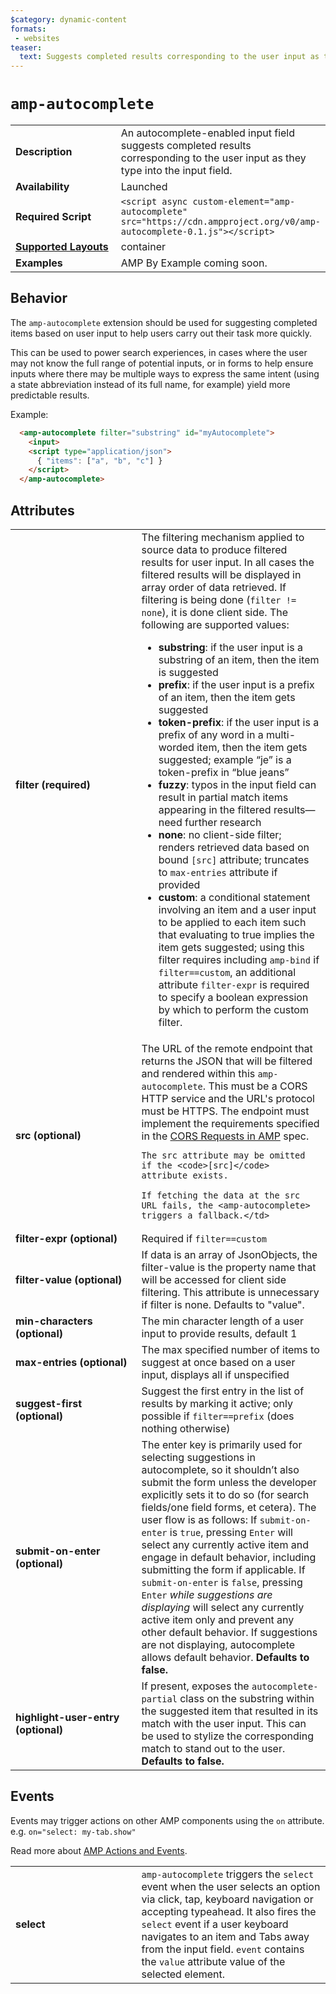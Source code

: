 ```yaml
---
$category: dynamic-content
formats:
 - websites
teaser:
  text: Suggests completed results corresponding to the user input as they type into the input field.
---
```

<!--
Copyright 2019 The AMP HTML Authors. All Rights Reserved.

Licensed under the Apache License, Version 2.0 (the "License");
you may not use this file except in compliance with the License.
You may obtain a copy of the License at

      http://www.apache.org/licenses/LICENSE-2.0

Unless required by applicable law or agreed to in writing, software
distributed under the License is distributed on an "AS-IS" BASIS,
WITHOUT WARRANTIES OR CONDITIONS OF ANY KIND, either express or implied.
See the License for the specific language governing permissions and
limitations under the License.
-->

# `amp-autocomplete`

<table>
  <tr>
    <td width="40%"><strong>Description</strong></td>
    <td>An autocomplete-enabled input field suggests completed results corresponding to the user input as they type into the input field.</td>
  </tr>
  <tr>
    <td width="40%"><strong>Availability</strong></td>
     <td>Launched</td>
  </tr>
  <tr>
    <td width="40%"><strong>Required Script</strong></td>
    <td><code>&lt;script async custom-element="amp-autocomplete" src="https://cdn.ampproject.org/v0/amp-autocomplete-0.1.js">&lt;/script></code></td>
  </tr>
  <tr>
    <td class="col-fourty"><strong><a href="https://www.ampproject.org/docs/guides/responsive/control_layout.html">Supported Layouts</a></strong></td>
    <td>container</td>
  </tr>
  <tr>
    <td width="40%"><strong>Examples</strong></td>
    <td>AMP By Example coming soon.</td>
  </tr>
</table>

## Behavior

The `amp-autocomplete` extension should be used for suggesting completed items based on user input to help users carry out their task more quickly.

This can be used to power search experiences, in cases where the user may not know the full range of potential inputs, or in forms to help ensure inputs where there may be multiple ways to express the same intent (using a state abbreviation instead of its full name, for example) yield more predictable results.

Example:
```html
  <amp-autocomplete filter="substring" id="myAutocomplete">
    <input>
    <script type="application/json">
      { "items": ["a", "b", "c"] }
    </script>
  </amp-autocomplete>
```

## Attributes

<table>
  <tr>
    <td width="40%"><strong>filter (required)</strong></td>
    <td>The filtering mechanism applied to source data to produce filtered results for user input. In all cases the filtered results will be displayed in array order of data retrieved. If filtering is being done (<code>filter != none</code>), it is done client side. The following are supported values:
    <ul>
      <li><strong>substring</strong>: if the user input is a substring of an item, then the item is suggested</li>
      <li><strong>prefix</strong>: if the user input is a prefix of an item, then the item gets suggested</li>
      <li><strong>token-prefix</strong>: if the user input is a prefix of any word in a multi-worded item, then the item gets suggested; example “je” is a token-prefix in “blue jeans”</li>
      <li><strong>fuzzy</strong>: typos in the input field can result in partial match items appearing in the filtered results—need further research</li>
      <li><strong>none</strong>: no client-side filter; renders retrieved data based on bound <code>[src]</code> attribute; truncates to <code>max-entries</code> attribute if provided</li>
      <li><strong>custom</strong>: a conditional statement involving an item and a user input to be applied to each item such that evaluating to true implies the item gets suggested; using this filter requires including <code>amp-bind</code> if <code>filter==custom</code>, an additional attribute <code>filter-expr</code> is required to specify a boolean expression by which to perform the custom filter.</li>
    </td>
  </tr>
  <tr>
    <td width="40%"><strong>src (optional)</strong></td>
    <td>The URL of the remote endpoint that returns the JSON that will be filtered and rendered within this <code>amp-autocomplete</code>. This must be a CORS HTTP service and the URL's protocol must be HTTPS. The endpoint must implement the requirements specified in the <a href="https://amp.dev/documentation/guides-and-tutorials/learn/amp-caches-and-cors/amp-cors-requests?referrer=ampproject.org">CORS Requests in AMP</a> spec.

    The src attribute may be omitted if the <code>[src]</code> attribute exists.

    If fetching the data at the src URL fails, the <amp-autocomplete> triggers a fallback.</td>
  </tr>
  <tr>
    <td width="40%"><strong>filter-expr (optional)</strong></td>
    <td>Required if <code>filter==custom</code></td>
  </tr>
  <tr>
    <td width="40%"><strong>filter-value (optional)</strong></td>
    <td>If data is an array of JsonObjects, the filter-value is the property name that will be accessed for client side filtering. This attribute is unnecessary if filter is none. Defaults to "value".</td>
  </tr>
  <tr>
    <td width="40%"><strong>min-characters (optional)</strong></td>
    <td>
      The min character length of a user input to provide results, default 1
    </td>
  </tr>
  <tr>
    <td width="40%"><strong>max-entries (optional)</strong></td>
    <td>
      The max specified number of items to suggest at once based on a user input, displays all if unspecified
    </td>
  </tr>
  <tr>
    <td width="40%"><strong>suggest-first (optional)</strong></td>
    <td>
      Suggest the first entry in the list of results by marking it active; only possible if <code>filter==prefix</code> (does nothing otherwise)
    </td>
  </tr>
  <tr>
    <td width="40%"><strong>submit-on-enter (optional)</strong></td>
    <td>
      The enter key is primarily used for selecting suggestions in autocomplete, so it shouldn’t also submit the form unless the developer explicitly sets it to do so (for search fields/one field forms, et cetera).
      The user flow is as follows: If <code>submit-on-enter</code> is <code>true</code>, pressing <code>Enter</code> will select any currently active item and engage in default behavior, including submitting the form if applicable. If <code>submit-on-enter</code> is <code>false</code>, pressing <code>Enter</code> <em>while suggestions are displaying</em> will select any currently active item only and prevent any other default behavior. If suggestions are not displaying, autocomplete allows default behavior. <strong>Defaults to false.</strong>
    </td>
  </tr>
  <tr>
    <td width="40%"><strong>highlight-user-entry (optional)</strong></td>
    <td>If present, exposes the <code>autocomplete-partial</code> class on the substring within the suggested item that resulted in its match with the user input. This can be used to stylize the corresponding match to stand out to the user. <strong>Defaults to false.</strong>
    </td>
  </tr>
</table>

## Events

Events may trigger actions on other AMP components using the `on` attribute.
e.g. `on="select: my-tab.show"`

Read more about [AMP Actions and Events](../../spec/amp-actions-and-events.md).

<table>
  <tr>
    <td width="40%"><strong>select</strong></td>
    <td><code>amp-autocomplete</code> triggers the <code>select</code> event when the user selects an option via click, tap, keyboard navigation or accepting typeahead. It also fires the <code>select</code> event if a user keyboard navigates to an item and Tabs away from the input field.
    <code>event</code> contains the <code>value</code> attribute value of the selected element.</td>
  </tr>

</table>
